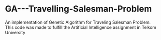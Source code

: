 # GA---Travelling-Salesman-Problem
An implementation of Genetic Algorithm for Traveling Salesman Problem. This code was made to fulfill the Artificial Intelligence assignment in Telkom University
